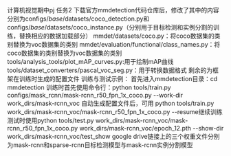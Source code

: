 计算机视觉期中pj 任务2
下载官方mmdetection代码仓库后，修改了其中的内容
分别为configs/_base_/datasets/coco_detection.py和configs/_base_/datasets/coco_instance.py（分别用于目标检测和实例分割的训练，替换相应的数据加载部分）
mmdet/datasets/coco.py：将coco数据集的类别替换为voc数据集的类别
mmdet/evaluation/functional/class_names.py：将coco数据集的类别替换为voc数据集的类别
tools/analysis_tools/plot_mAP_curves.py:用于绘制mAP曲线
tools/dataset_converters/pascal_voc_seg.py：用于转换数据格式
剩余的为框架在训练时生成的配置文件
训练与测试示例：
首先进入mmdetection目录：cd mmdetection
训练时首先使用命令行：python tools/train.py configs/mask_rcnn/mask-rcnn_r50_fpn_1x_coco.py --work-dir work_dirs/mask-rcnn_voc
自动生成配置文件后，可用 python tools/train.py work_dirs/mask-rcnn_voc/mask-rcnn_r50_fpn_1x_coco.py --resume继续训练
测试时使用python tools/test.py work_dirs/mask-rcnn_voc/mask-rcnn_r50_fpn_1x_coco.py work_dirs/mask-rcnn_voc/epoch_12.pth --show-dir work_dirs/mask-rcnn_voc/test_show
google drive链接上的三个权重文件分别为mask-rcnn和sparse-rcnn目标检测模型与mask-rcnn实例分割模型
